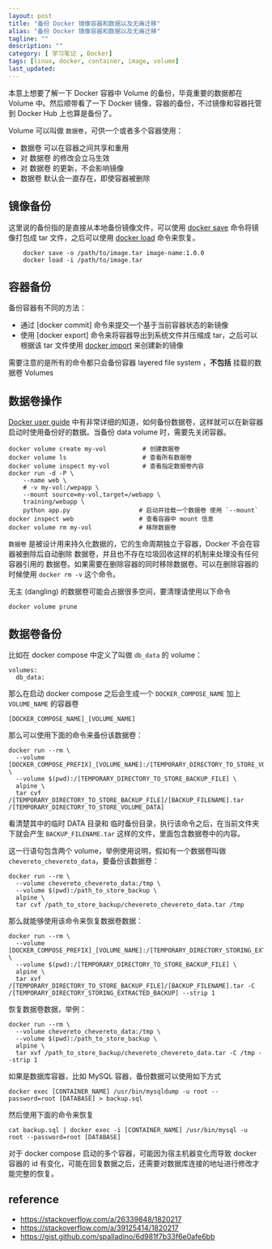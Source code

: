 ```yaml
---
layout: post
title: "备份 Docker 镜像容器和数据以及无痛迁移"
alias: "备份 Docker 镜像容器和数据以及无痛迁移"
tagline: ""
description: ""
category: [ 学习笔记 , Docker]
tags: [linux, docker, container, image, volume]
last_updated:
---
```


本意上想要了解一下 Docker 容器中 Volume 的备份，毕竟重要的数据都在 Volume 中。然后顺带看了一下 Docker 镜像，容器的备份，不过镜像和容器托管到 Docker Hub 上也算是备份了。

Volume 可以叫做 `数据卷`，可供一个或者多个容器使用：

- 数据卷 可以在容器之间共享和重用
- 对 数据卷 的修改会立马生效
- 对 数据卷 的更新，不会影响镜像
- 数据卷 默认会一直存在，即使容器被删除

## 镜像备份
这里说的备份指的是直接从本地备份镜像文件，可以使用 [docker save](https://docs.docker.com/engine/reference/commandline/save) 命令将镜像打包成 tar 文件，之后可以使用 [docker load](https://docs.docker.com/engine/reference/commandline/load/) 命令来恢复。

        docker save -o /path/to/image.tar image-name:1.0.0
        docker load -i /path/to/image.tar

## 容器备份
备份容器有不同的方法：

- 通过 [docker commit] 命令来提交一个基于当前容器状态的新镜像
- 使用 [docker export] 命令来将容器导出到系统文件并压缩成 tar，之后可以根据该 tar 文件使用 [docker import](https://docs.docker.com/engine/reference/commandline/import/) 来创建新的镜像

需要注意的是所有的命令都只会备份容器 layered file system ，**不包括** 挂载的数据卷 Volumes

## 数据卷操作

[Docker user guide](https://docs.docker.com/engine/tutorials/dockervolumes/#backup-restore-or-migrate-data-volumes) 中有非常详细的知道，如何备份数据卷，这样就可以在新容器启动时使用备份好的数据。当备份 data volume 时，需要先关闭容器。

    docker volume create my-vol          # 创建数据卷
    docker volume ls                     # 查看所有数据卷
    docker volume inspect my-vol         # 查看指定数据卷内容
    docker run -d -P \
        --name web \
        # -v my-vol:/wepapp \
        --mount source=my-vol,target=/webapp \
        training/webapp \
        python app.py                   # 启动并挂载一个数据卷 使用 `--mount`
    docker inspect web                  # 查看容器中 mount 信息
    docker volume rm my-vol             # 移除数据卷

`数据卷` 是被设计用来持久化数据的，它的生命周期独立于容器，Docker 不会在容器被删除后自动删除 数据卷，并且也不存在垃圾回收这样的机制来处理没有任何容器引用的 数据卷。如果需要在删除容器的同时移除数据卷。可以在删除容器的时候使用 `docker rm -v` 这个命令。

无主 (dangling) 的数据卷可能会占据很多空间，要清理请使用以下命令

    docker volume prune

## 数据卷备份
比如在 docker compose 中定义了叫做 `db_data` 的 volume：

    volumes:
      db_data:

那么在启动 docker compose 之后会生成一个 `DOCKER_COMPOSE_NAME` 加上 `VOLUME_NAME` 的容器卷

    [DOCKER_COMPOSE_NAME]_[VOLUME_NAME]

那么可以使用下面的命令来备份该数据卷：

    docker run --rm \
      --volume [DOCKER_COMPOSE_PREFIX]_[VOLUME_NAME]:/[TEMPORARY_DIRECTORY_TO_STORE_VOLUME_DATA] \
      --volume $(pwd):/[TEMPORARY_DIRECTORY_TO_STORE_BACKUP_FILE] \
      alpine \
      tar cvf /[TEMPORARY_DIRECTORY_TO_STORE_BACKUP_FILE]/[BACKUP_FILENAME].tar /[TEMPORARY_DIRECTORY_TO_STORE_VOLUME_DATA]

看清楚其中的临时 DATA 目录和 临时备份目录，执行该命令之后，在当前文件夹下就会产生 `BACKUP_FILENAME.tar` 这样的文件，里面包含数据卷中的内容。

这一行语句包含两个 volume，举例使用说明，假如有一个数据卷叫做 `chevereto_chevereto_data`，要备份该数据卷：

	docker run --rm \
	  --volume chevereto_chevereto_data:/tmp \
	  --volume $(pwd):/path_to_store_backup \
	  alpine \
	  tar cvf /path_to_store_backup/chevereto_chevereto_data.tar /tmp

那么就能够使用该命令来恢复数据卷数据：

    docker run --rm \
      --volume [DOCKER_COMPOSE_PREFIX]_[VOLUME_NAME]:/[TEMPORARY_DIRECTORY_STORING_EXTRACTED_BACKUP] \
      --volume $(pwd):/[TEMPORARY_DIRECTORY_TO_STORE_BACKUP_FILE] \
      alpine \
      tar xvf /[TEMPORARY_DIRECTORY_TO_STORE_BACKUP_FILE]/[BACKUP_FILENAME].tar -C /[TEMPORARY_DIRECTORY_STORING_EXTRACTED_BACKUP] --strip 1

恢复数据卷数据，举例：

	docker run --rm \
	  --volume chevereto_chevereto_data:/tmp \
	  --volume $(pwd):/path_to_store_backup \
	  alpine \
	  tar xvf /path_to_store_backup/chevereto_chevereto_data.tar -C /tmp --strip 1

如果是数据库容器，比如 MySQL 容器，备份数据可以使用如下方式

    docker exec [CONTAINER_NAME] /usr/bin/mysqldump -u root --password=root [DATABASE] > backup.sql

然后使用下面的命令来恢复

    cat backup.sql | docker exec -i [CONTAINER_NAME] /usr/bin/mysql -u root --password=root [DATABASE]

对于 docker compose 启动的多个容器，可能因为宿主机器变化而导致 docker 容器的 id 有变化，可能在回复数据之后，还需要对数据库连接的地址进行修改才能完整的恢复。

## reference

- <https://stackoverflow.com/a/26339848/1820217>
- <https://stackoverflow.com/a/39125414/1820217>
- <https://gist.github.com/spalladino/6d981f7b33f6e0afe6bb>
